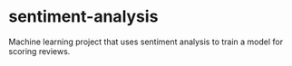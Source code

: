 # sentiment-analysis
Machine learning project that uses sentiment analysis to train a model for scoring reviews.
